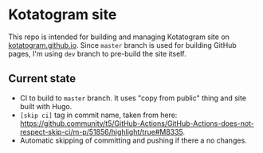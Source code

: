 # Kotatogram site

This repo is intended for building and managing Kotatogram site on [kotatogram.github.io](https://kotatogram.github.io). Since `master` branch is used for building GitHub pages, I'm using `dev` branch to pre-build the site itself.

## Current state
* CI to build to `master` branch. It uses "copy from public" thing and site built with Hugo.
* `[skip ci]` tag in commit name, taken from here: https://github.community/t5/GitHub-Actions/GitHub-Actions-does-not-respect-skip-ci/m-p/51856/highlight/true#M8335.
* Automatic skipping of committing and pushing if there a no changes.
